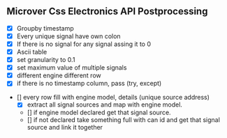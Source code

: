 ## Microver Css Electronics API Postprocessing 

- [x] Groupby timestamp
- [x] Every unique signal have own colon
- [x] If there is no signal for any signal assing it to 0
- [x] Ascii table
- [x] set granularity to 0.1
- [x] set maximum value of multiple signals
- [x] different engine different row
- [x] if there is no timestamp column, pass (try, except)
- [] every row fill with engine model, details (unique source address)
  - [x] extract all signal sources and map with engine model. 
  - [] if engine model declared get that signal source.
  - [] if not declared take something full with can id and get that signal source and link it together